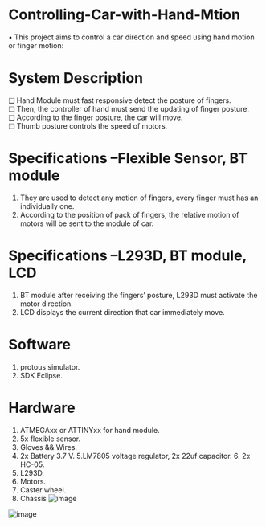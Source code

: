 # Controlling-Car-with-Hand-Mtion
• This project aims to control a car direction and speed using hand  motion or finger motion:

# System Description 
❑ Hand Module must fast responsive detect the posture of 
fingers.    
❑ Then, the controller of hand must send the updating of finger 
posture.    
❑ According to the finger posture, the car will move.   
❑ Thumb posture controls the speed of motors.    
# Specifications –Flexible Sensor, BT module
1. They are used to detect any motion of fingers, every finger must 
has an individually one.
2. According to the position of pack of fingers, the relative motion of 
motors will be sent to the module of car.
# Specifications –L293D, BT module, LCD
1. BT module after receiving the fingers’ posture, L293D must activate 
the motor direction.
2. LCD displays the current direction that car immediately move.

# Software 
1. protous simulator.
2. SDK Eclipse.

# Hardware 
1. ATMEGAxx or ATTINYxx for hand module.
2. 5x flexible sensor.
3. Gloves && Wires.
4. 2x Battery 3.7 V.
5.LM7805 voltage regulator, 2x 22uf capacitor. 6.
2x HC-05.
7. L293D.
8. Motors.
9. Caster wheel.
10. Chassis
![image](https://github.com/faatthy/Autonomous-car/assets/110846097/c522f68f-6853-4788-9fb7-435a20ea68a9)

![image](https://github.com/faatthy/Controlling-Car-with-Hand-Mtion/assets/110846097/bae843d0-e227-465e-91fe-22cb16b402f7)


